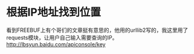 # 根据IP地址找到位置
看到FREEBUF上有个哥们的文章挺有意思的，他用的urllib2写的，我这里用了requests模块，让用户自己输入需要查询的IP。
http://lbsyun.baidu.com/apiconsole/key
